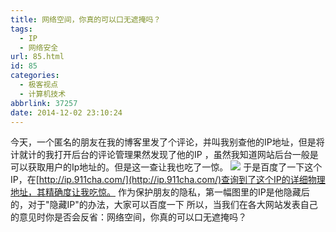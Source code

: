 ```yaml
---
title: 网络空间，你真的可以口无遮掩吗？
tags:
  - IP
  - 网络安全
url: 85.html
id: 85
categories:
  - 极客视点
  - 计算机技术
abbrlink: 37257
date: 2014-12-02 23:10:24
---
```


今天，一个匿名的朋友在我的博客里发了个评论，并叫我别查他的IP地址，但是将计就计的我打开后台的评论管理果然发现了他的IP ，虽然我知道网站后台一般是可以获取用户的Ip地址的。但是这一查让我也吃了一惊。 ![](http://wangbaiyuan.cn/wp-content/uploads/2014/12/20141204104144_31272.png) 于是百度了一下这个IP，在[http://ip.911cha.com/](http://ip.911cha.com/)查询到了这个IP的详细物理地址，其精确度让我吃惊。 作为保护朋友的隐私，第一幅图里的IP是他隐藏后的，对于"隐藏IP"的办法，大家可以百度一下 所以，当我们在各大网站发表自己的意见时你是否会反省：网络空间，你真的可以口无遮掩吗？